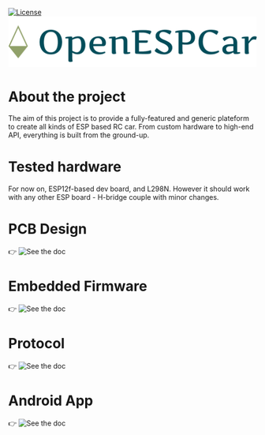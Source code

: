 [![License](https://img.shields.io/badge/License-BSD%203--Clause-blue.svg)](https://opensource.org/licenses/BSD-3-Clause)
![](/img/logo_large.png?raw=true "Title")

# About the project
The aim of this project is to provide a fully-featured and generic plateform to create all kinds of ESP based RC car. 
From custom hardware to high-end API, everything is built from the ground-up.

# Tested hardware
For now on, ESP12f-based dev board, and L298N. However it should work with any other ESP board - H-bridge couple with minor changes.

# PCB Design
👉 ![See the doc](https://github.com/mtribiere/OpenESPCar/wiki/PCB-Design)

# Embedded Firmware
👉 ![See the doc](https://github.com/mtribiere/OpenESPCar/wiki/ESP-Firmware)

# Protocol
👉 ![See the doc](https://github.com/mtribiere/OpenESPCar/wiki/Protocol)

# Android App
👉 ![See the doc](https://github.com/mtribiere/OpenESPCar/wiki/Android-App)

